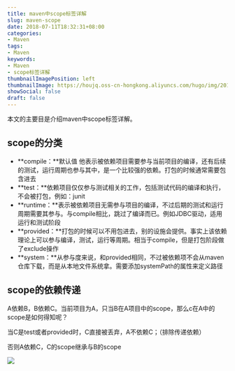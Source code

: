 ```yaml
---
title: maven中scope标签详解
slug: maven-scope
date: 2018-07-11T18:32:31+08:00
categories:
- Maven
tags:
- Maven
keywords:
- Maven
- scope标签详解
thumbnailImagePosition: left
thumbnailImage: https://houjq.oss-cn-hongkong.aliyuncs.com/hugo/img/20190602175850.jpg
showSocial: false
draft: false
---
```

本文的主要目是介绍maven中scope标签详解。 
<!--more-->

## **scope的分类**

- **compile：**默认值 他表示被依赖项目需要参与当前项目的编译，还有后续的测试，运行周期也参与其中，是一个比较强的依赖。打包的时候通常需要包含进去
- **test：**依赖项目仅仅参与测试相关的工作，包括测试代码的编译和执行，不会被打包，例如：junit
- **runtime：**表示被依赖项目无需参与项目的编译，不过后期的测试和运行周期需要其参与。与compile相比，跳过了编译而已。例如JDBC驱动，适用运行和测试阶段
- **provided：**打包的时候可以不用包进去，别的设施会提供。事实上该依赖理论上可以参与编译，测试，运行等周期。相当于compile，但是打包阶段做了exclude操作
- **system：**从参与度来说，和provided相同，不过被依赖项不会从maven仓库下载，而是从本地文件系统拿。需要添加systemPath的属性来定义路径



## **scope的依赖传递**

A依赖B，B依赖C。当前项目为A，只当B在A项目中的scope，那么c在A中的scope是如何得知呢？

当C是test或者provided时，C直接被丢弃，A不依赖C；（排除传递依赖）

否则A依赖C，C的scope继承与B的scope



![](https://houjq.oss-cn-hongkong.aliyuncs.com/hugo/img/20190602180548.jpg?x-oss-process=style/250_250)